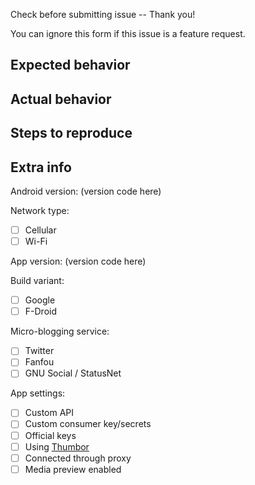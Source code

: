 Check before submitting issue -- Thank you!

You can ignore this form if this issue is a feature request.

## Expected behavior

## Actual behavior

## Steps to reproduce

## Extra info

Android version: (version code here)

Network type:

- [ ] Cellular
- [ ] Wi-Fi

App version: (version code here)

Build variant:

- [ ] Google
- [ ] F-Droid

Micro-blogging service:

- [ ] Twitter
- [ ] Fanfou
- [ ] GNU Social / StatusNet

App settings:

- [ ] Custom API
- [ ] Custom consumer key/secrets
- [ ] Official keys
- [ ] Using [Thumbor](https://github.com/thumbor/thumbor)
- [ ] Connected through proxy
- [ ] Media preview enabled
